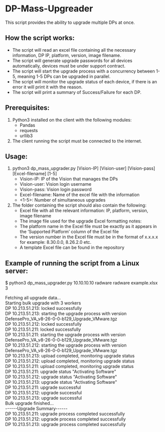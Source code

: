 # DP-Mass-Upgreader
This script provides the ability to upgrade multiple DPs at once.

## How the script works:
-	The script will read an excel file containing all the necessary information, DP IP, platform, version, image filename.
-	The script will generate upgrade passwords for all devices automatically, devices must be under support contract.
-	The script will start the upgrade process with a concurrency between 1-5, meaning 1-5 DPs can be upgraded in parallel.
-	The script will monitor the upgrade status of each device, if there is an error it will print it with the reason.
-	The script will print a summary of Success/Failure for each DP.

## Prerequisites:
1.	Python3 installed on the client with the following modules:  
    -	Pandas  
    -	requests  
    -	urllib3  
2.	The client running the script must be connected to the internet.


## Usage:
1.	python3 dp_mass_upgrader.py [Vision-IP] [Vision-user] [Vision-pass] [Excel-filename] [1-5]
    - Vision-IP: IP of the Vision that manages the DPs
    - Vision-user: Vision login username
    - Vision-pass: Vision login password
    - Excel-filename: Name of the excel file with the information
    - <1-5>: Number of simultaneous upgrades
2.  The folder containing the script should also contain the following:
    - Excel file with all the relevant information: IP, platform, version, image filename
    - The image file used for the upgrade
Excel formatting notes: 
    - The platform name in the Excel file must be exactly as it appears in the ‘Supported Platform’ column of the Excel file
    - The version number in the Excel file must be in the format of x.x.x.x for example: 8.30.0.0, 8.26.2.0 etc.
    - A template Excel file can be found in the repository

## Example of running the script from a Linux server:

$ python3 dp_mass_upgrader.py 10.10.10.10 radware radware example.xlsx 3  

Fetching all upgrade data...  
Starting bulk upgrade with 3 workers  
DP 10.213.51.213: locked successfully  
DP 10.213.51.213: starting the upgrade process with version DefensePro_VA_v8-26-0-0-b129_Upgrade_VMware.tgz  
DP 10.213.51.212: locked successfully  
DP 10.213.51.211: locked successfully  
DP 10.213.51.211: starting the upgrade process with version DefensePro_VA_v8-26-0-0-b129_Upgrade_VMware.tgz  
DP 10.213.51.212: starting the upgrade process with version DefensePro_VA_v8-26-0-0-b129_Upgrade_VMware.tgz  
DP 10.213.51.213: upload completed, monitoring upgrade status  
DP 10.213.51.212: upload completed, monitoring upgrade status  
DP 10.213.51.211: upload completed, monitoring upgrade status  
DP 10.213.51.211: upgrade status "Activating Software"  
DP 10.213.51.212: upgrade status "Activating Software"  
DP 10.213.51.213: upgrade status "Activating Software"  
DP 10.213.51.211: upgrade successful  
DP 10.213.51.212: upgrade successful  
DP 10.213.51.213: upgrade successful  
Bulk upgrade finished...  
------Upgrade Summary------  
DP 10.213.51.211: upgrade process completed successfully  
DP 10.213.51.212: upgrade process completed successfully  
DP 10.213.51.213: upgrade process completed successfully  
  
  
